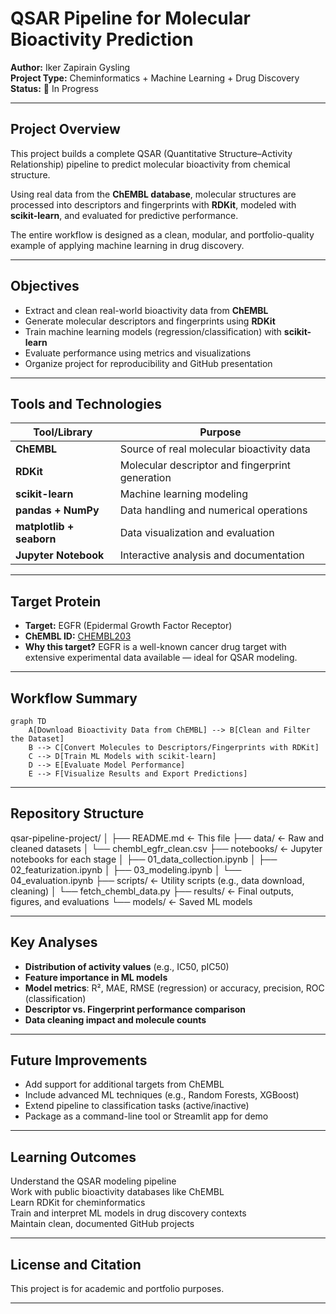 # QSAR Pipeline for Molecular Bioactivity Prediction

**Author:** Iker Zapirain Gysling  
**Project Type:** Cheminformatics + Machine Learning + Drug Discovery
**Status:** 🚧 In Progress  

---

## Project Overview

This project builds a complete QSAR (Quantitative Structure–Activity Relationship) pipeline to predict molecular bioactivity from chemical structure. 

Using real data from the **ChEMBL database**, molecular structures are processed into descriptors and fingerprints with **RDKit**, modeled with **scikit-learn**, and evaluated for predictive performance.

The entire workflow is designed as a clean, modular, and portfolio-quality example of applying machine learning in drug discovery.

---

## Objectives

- Extract and clean real-world bioactivity data from **ChEMBL**
- Generate molecular descriptors and fingerprints using **RDKit**
- Train machine learning models (regression/classification) with **scikit-learn**
- Evaluate performance using metrics and visualizations
- Organize project for reproducibility and GitHub presentation

---

## Tools and Technologies

| Tool/Library         | Purpose                                      |
|----------------------|----------------------------------------------|
| **ChEMBL**           | Source of real molecular bioactivity data    |
| **RDKit**            | Molecular descriptor and fingerprint generation |
| **scikit-learn**     | Machine learning modeling                    |
| **pandas + NumPy**   | Data handling and numerical operations       |
| **matplotlib + seaborn** | Data visualization and evaluation       |
| **Jupyter Notebook** | Interactive analysis and documentation       |

---

## Target Protein

- **Target:** EGFR (Epidermal Growth Factor Receptor)  
- **ChEMBL ID:** [CHEMBL203](https://www.ebi.ac.uk/chembl/target_report_card/CHEMBL203/)
- **Why this target?** EGFR is a well-known cancer drug target with extensive experimental data available — ideal for QSAR modeling.

---

## Workflow Summary

```mermaid
graph TD
    A[Download Bioactivity Data from ChEMBL] --> B[Clean and Filter the Dataset]
    B --> C[Convert Molecules to Descriptors/Fingerprints with RDKit]
    C --> D[Train ML Models with scikit-learn]
    D --> E[Evaluate Model Performance]
    E --> F[Visualize Results and Export Predictions] 
```

---

## Repository Structure

qsar-pipeline-project/
│
├── README.md                    ← This file
├── data/                        ← Raw and cleaned datasets
│   └── chembl_egfr_clean.csv
├── notebooks/                   ← Jupyter notebooks for each stage
│   ├── 01_data_collection.ipynb
│   ├── 02_featurization.ipynb
│   ├── 03_modeling.ipynb
│   └── 04_evaluation.ipynb
├── scripts/                     ← Utility scripts (e.g., data download, cleaning)
│   └── fetch_chembl_data.py
├── results/                     ← Final outputs, figures, and evaluations
└── models/                      ← Saved ML models 


---

## Key Analyses

- **Distribution of activity values** (e.g., IC50, pIC50)
- **Feature importance in ML models**
- **Model metrics**: R², MAE, RMSE (regression) or accuracy, precision, ROC (classification)
- **Descriptor vs. Fingerprint performance comparison**
- **Data cleaning impact and molecule counts**

---

## Future Improvements

- Add support for additional targets from ChEMBL
- Include advanced ML techniques (e.g., Random Forests, XGBoost)
- Extend pipeline to classification tasks (active/inactive)
- Package as a command-line tool or Streamlit app for demo

---

## Learning Outcomes

Understand the QSAR modeling pipeline  
Work with public bioactivity databases like ChEMBL  
Learn RDKit for cheminformatics  
Train and interpret ML models in drug discovery contexts  
Maintain clean, documented GitHub projects  

---

## License and Citation

This project is for academic and portfolio purposes.  

---
